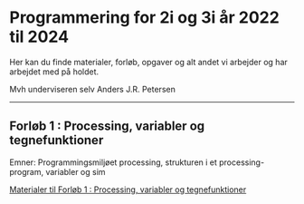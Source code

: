 # Programmering for 2i og 3i år 2022 til 2024

Her kan du finde materialer, forløb, opgaver og alt andet vi arbejder og har arbejdet med på holdet.

Mvh underviseren selv Anders J.R. Petersen

---

## Forløb 1 : Processing, variabler og tegnefunktioner 
Emner: Programmingsmiljøet processing, strukturen i et processing-program, variabler og sim  

[Materialer til Forløb 1 : Processing, variabler og tegnefunktioner ](forlob1.md)
